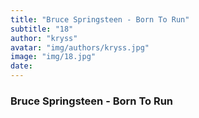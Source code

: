 ```yaml
---
title: "Bruce Springsteen - Born To Run"
subtitle: "18"
author: "kryss"
avatar: "img/authors/kryss.jpg"
image: "img/18.jpg"
date:
---
```


### Bruce Springsteen - Born To Run
